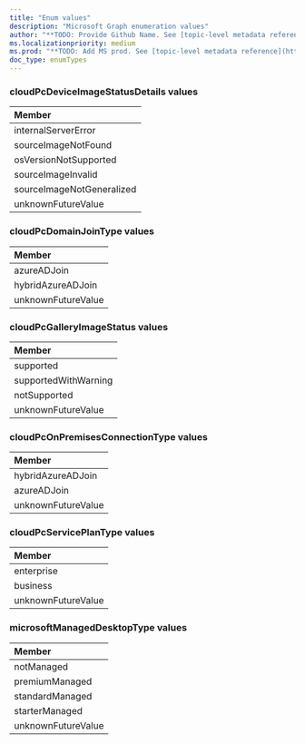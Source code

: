 ```yaml
---
title: "Enum values"
description: "Microsoft Graph enumeration values"
author: "**TODO: Provide Github Name. See [topic-level metadata reference](https://msgo.azurewebsites.net/add/document/guidelines/metadata.html#topic-level-metadata)**"
ms.localizationpriority: medium
ms.prod: "**TODO: Add MS prod. See [topic-level metadata reference](https://msgo.azurewebsites.net/add/document/guidelines/metadata.html#topic-level-metadata)**"
doc_type: enumTypes
---
```


### cloudPcDeviceImageStatusDetails values 



|Member|
|:---|
|internalServerError|
|sourceImageNotFound|
|osVersionNotSupported|
|sourceImageInvalid|
|sourceImageNotGeneralized|
|unknownFutureValue|

### cloudPcDomainJoinType values 



|Member|
|:---|
|azureADJoin|
|hybridAzureADJoin|
|unknownFutureValue|

### cloudPcGalleryImageStatus values 



|Member|
|:---|
|supported|
|supportedWithWarning|
|notSupported|
|unknownFutureValue|

### cloudPcOnPremisesConnectionType values 



|Member|
|:---|
|hybridAzureADJoin|
|azureADJoin|
|unknownFutureValue|

### cloudPcServicePlanType values 



|Member|
|:---|
|enterprise|
|business|
|unknownFutureValue|

### microsoftManagedDesktopType values 



|Member|
|:---|
|notManaged|
|premiumManaged|
|standardManaged|
|starterManaged|
|unknownFutureValue|

